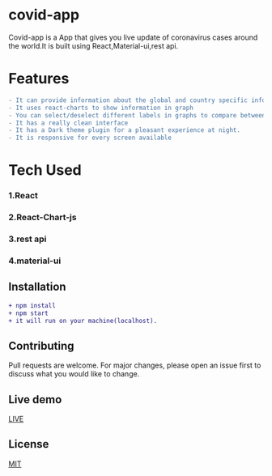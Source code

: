 # covid-app


Covid-app is a App that gives you live update of coronavirus cases around the world.It is built using React,Material-ui,rest api.

# Features
```diff
- It can provide information about the global and country specific information about covid-19
- It uses react-charts to show information in graph
- You can select/deselect different labels in graphs to compare between deaths,recovered,infected..etc
- It has a really clean interface
- It has a Dark theme plugin for a pleasant experience at night.
- It is responsive for every screen available
```

# Tech Used
### 1.React
### 2.React-Chart-js
### 3.rest api
### 4.material-ui

## Installation

```diff
+ npm install
+ npm start
+ it will run on your machine(localhost).
```

## Contributing
Pull requests are welcome. For major changes, please open an issue first to discuss what you would like to change.



## Live demo
[LIVE](https://covid19datafeed.netlify.com)

## License
[MIT](https://choosealicense.com/licenses/mit/)

